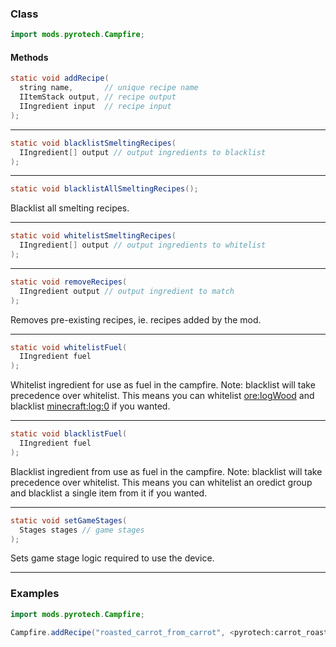 
### Class

```java
import mods.pyrotech.Campfire;
```

#### Methods

```java
static void addRecipe(
  string name,       // unique recipe name
  IItemStack output, // recipe output
  IIngredient input  // recipe input
);
```


---


```java
static void blacklistSmeltingRecipes(
  IIngredient[] output // output ingredients to blacklist
);
```


---


```java
static void blacklistAllSmeltingRecipes();
```

Blacklist all smelting recipes.

---


```java
static void whitelistSmeltingRecipes(
  IIngredient[] output // output ingredients to whitelist
);
```


---


```java
static void removeRecipes(
  IIngredient output // output ingredient to match
);
```

Removes pre-existing recipes, ie. recipes added by the mod.

---


```java
static void whitelistFuel(
  IIngredient fuel
);
```

Whitelist ingredient for use as fuel in the campfire.
Note: blacklist will take precedence over whitelist.
This means you can whitelist <ore:logWood> and blacklist
<minecraft:log:0> if you wanted.

---


```java
static void blacklistFuel(
  IIngredient fuel
);
```

Blacklist ingredient from use as fuel in the campfire.
Note: blacklist will take precedence over whitelist.
This means you can whitelist an oredict group and blacklist
a single item from it if you wanted.

---


```java
static void setGameStages(
  Stages stages // game stages
);
```

Sets game stage logic required to use the device.

---


### Examples

```java
import mods.pyrotech.Campfire;

Campfire.addRecipe("roasted_carrot_from_carrot", <pyrotech:carrot_roasted>, <minecraft:carrot>);
```
